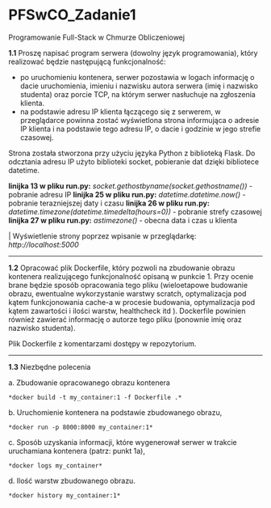 # PFSwCO_Zadanie1

Programowanie Full-Stack w Chmurze Obliczeniowej

**1.1** Proszę napisać program serwera (dowolny język programowania), który realizować będzie następującą funkcjonalność:
- po uruchomieniu kontenera, serwer pozostawia w logach informację o dacie uruchomienia, imieniu i nazwisku autora serwera (imię i nazwisko studenta) oraz porcie
TCP, na którym serwer nasłuchuje na zgłoszenia klienta.
- na podstawie adresu IP klienta łączącego się z serwerem, w przeglądarce powinna zostać wyświetlona strona informująca o adresie IP klienta i na podstawie tego adresu IP, o dacie i godzinie w jego strefie czasowej.

Strona została stworzona przy użyciu języka Python z biblioteką Flask. Do odcztania adresu IP użyto biblioteki socket, pobieranie dat dzięki bibliotece datetime.

**linijka 13 w pliku run.py:** *socket.gethostbyname(socket.gethostname())* - pobranie adresu IP
**linijka  25 w pliku run.py:** *datetime.datetime.now()* - pobranie terazniejszej daty i czasu
**linijka 26 w pliku run.py:** *datetime.timezone(datetime.timedelta(hours=0))* - pobranie strefy czasowej
**linijka 27 w pliku run.py:** *astimezone()* - obecna data i czas u klienta

| Wyświetlenie strony poprzez wpisanie w przeglądarkę: *http://localhost:5000*

---

**1.2** Opracować plik Dockerfile, który pozwoli na zbudowanie obrazu kontenera realizującego funkcjonalność opisaną w punkcie 1. Przy ocenie brane będzie sposób opracowania tego pliku (wieloetapowe budowanie obrazu, ewentualne wykorzystanie warstwy scratch, optymalizacja pod kątem funkcjonowania cache-a w procesie budowania, optymalizacja pod kątem zawartości i ilości warstw, healthcheck itd ). Dockerfile powinien również zawierać informację o autorze tego pliku (ponownie imię oraz nazwisko studenta).

Plik Dockerfile z komentarzami dostępy w repozytorium.

---

**1.3** Niezbędne polecenia
    
a. Zbudowanie opracowanego obrazu kontenera

    *docker build -t my_container:1 -f Dockerfile .*

b. Uruchomienie kontenera na podstawie zbudowanego obrazu,

    *docker run -p 8000:8000 my_container:1*

c. Sposób uzyskania informacji, które wygenerował serwer w trakcie uruchamiana kontenera (patrz: punkt 1a),

    *docker logs my_container*

d. Ilość warstw zbudowanego obrazu.

    *docker history my_container:1*
